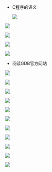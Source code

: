 - C程序的语义
  
  ![](/Users/xiaotian/Desktop/c++/操作系统学习/img/c程序的状态机模型.png)

![](/Users/xiaotian/Desktop/c++/操作系统学习/img/二进制程序.png)

![](/Users/xiaotian/Desktop/c++/操作系统学习/img/syscall.png)

![](/Users/xiaotian/Desktop/c++/操作系统学习/img/构造最小的hello%20word.png)

![](/Users/xiaotian/Desktop/c++/操作系统学习/img/hello1.png)

- 阅读GDB官方网站

![](/Users/xiaotian/Desktop/c++/操作系统学习/img/解决异常退出.png)

![](/Users/xiaotian/Desktop/c++/操作系统学习/img/hello汇编实现.png)

![](/Users/xiaotian/Desktop/c++/操作系统学习/img/什么是编译器.png)

![](/Users/xiaotian/Desktop/c++/操作系统学习/img/编译优化.png)

![](/Users/xiaotian/Desktop/c++/操作系统学习/img/操作系统中的一般程序.png)

![](/Users/xiaotian/Desktop/c++/操作系统学习/img/操作系统中的程序.png)

![](/Users/xiaotian/Desktop/c++/操作系统学习/img/1.png)

![](/Users/xiaotian/Desktop/c++/操作系统学习/img/2.png)

![](/Users/xiaotian/Desktop/c++/操作系统学习/img/3.png)

![](/Users/xiaotian/Desktop/c++/操作系统学习/img/4.png)

![](/Users/xiaotian/Desktop/c++/操作系统学习/img/5.png)
